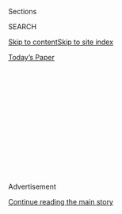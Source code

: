 <div id="app">

<div>

<div>

<div>

<div class="NYTAppHideMasthead css-1q2w90k e1suatyy0">

<div class="section css-ui9rw0 e1suatyy2">

<div class="css-eph4ug er09x8g0">

<div class="css-6n7j50">

</div>

<span class="css-1dv1kvn">Sections</span>

<div class="css-10488qs">

<span class="css-1dv1kvn">SEARCH</span>

</div>

[Skip to content](#site-content)[Skip to site
index](#site-index)

</div>

<div class="css-10698na e1huz5gh0">

</div>

</div>

<div id="masthead-bar-one" class="section hasLinks css-15hmgas e1csuq9d3">

<div class="css-uqyvli e1csuq9d0">

</div>

<div class="css-1uqjmks e1csuq9d1">

</div>

<div class="css-9e9ivx">

[](https://myaccount.nytimes3xbfgragh.onion/auth/login?response_type=cookie&client_id=vi)

</div>

<div class="css-1bvtpon e1csuq9d2">

[Today’s
Paper](https://www.nytimes3xbfgragh.onion/section/todayspaper)

</div>

</div>

</div>

</div>

<div data-aria-hidden="false">

<div id="site-content" data-role="main">

<div>

<div class="css-1aor85t" style="opacity:0.000000001;z-index:-1;visibility:hidden">

<div class="css-1hqnpie">

<div class="css-epjblv">

<span class="css-17xtcya">[Opinion](/section/opinion)</span><span class="css-x15j1o">|</span><span class="css-fwqvlz">Why
the Virus Is Getting the Better of
Us</span>

</div>

<div class="css-k008qs">

<div class="css-1iwv8en">

<span class="css-18z7m18"></span>

<div>

</div>

</div>

<span class="css-1n6z4y">https://nyti.ms/2DsreN1</span>

<div class="css-1705lsu">

<div class="css-4xjgmj">

<div class="css-4skfbu" data-role="toolbar" data-aria-label="Social Media Share buttons, Save button, and Comments Panel with current comment count" data-testid="share-tools">

  - 
  - 
  - 
  - 
    
    <div class="css-6n7j50">
    
    </div>

  - 

</div>

</div>

</div>

</div>

</div>

</div>

<div id="NYT_TOP_BANNER_REGION" class="css-13pd83m">

</div>

<div id="top-wrapper" class="css-1sy8kpn">

<div id="top-slug" class="css-l9onyx">

Advertisement

</div>

[Continue reading the main
story](#after-top)

<div class="ad top-wrapper" style="text-align:center;height:100%;display:block;min-height:250px">

<div id="top" class="place-ad" data-position="top" data-size-key="top">

</div>

</div>

<div id="after-top">

</div>

</div>

<div>

<div class="css-v5btjw etb61u70">

<div class="css-v05ibm etb61u71">

[Opinion](/section/opinion)

</div>

</div>

<div id="sponsor-wrapper" class="css-1hyfx7x">

<div id="sponsor-slug" class="css-19vbshk">

Supported by

</div>

[Continue reading the main
story](#after-sponsor)

<div id="sponsor" class="ad sponsor-wrapper" style="text-align:center;height:100%;display:block">

</div>

<div id="after-sponsor">

</div>

</div>

<div class="css-186x18t">

letters

</div>

<div class="css-1vkm6nb ehdk2mb0">

# Why the Virus Is Getting the Better of Us

</div>

Readers outline the mistakes made that have caused new cases to soar and
suggest better approaches.

<div class="css-bn0qp euiyums0">

July 31,
2020

<div class="css-4xjgmj">

<div class="css-d8bdto" data-role="toolbar" data-aria-label="Social Media Share buttons, Save button, and Comments Panel with current comment count" data-testid="share-tools">

  - 
  - 
  - 
  - 
    
    <div class="css-6n7j50">
    
    </div>

  - 

</div>

</div>

</div>

</div>

<div class="section meteredContent css-1r7ky0e" name="articleBody" itemprop="articleBody">

<div class="css-79elbk" data-testid="photoviewer-wrapper">

<div class="css-z3e15g" data-testid="photoviewer-wrapper-hidden">

</div>

<div class="css-1a48zt4 ehw59r15" data-testid="photoviewer-children">

![<span class="css-16f3y1r e13ogyst0" data-aria-hidden="true">Natalie
Cilurzo, a co-owner, said Russian River had to change plans more than
once because of the pandemic. “We’re kind of in this yo-yo here in
California,” she
said.</span><span class="css-cnj6d5 e1z0qqy90" itemprop="copyrightHolder"><span class="css-1ly73wi e1tej78p0">Credit...</span><span>Felix
Uribe for The New York
Times</span></span>](https://static01.graylady3jvrrxbe.onion/images/2020/07/30/business/30virus-econ2e/merlin_175095087_7f6e181e-e3c7-4e23-875e-0d838af833c4-articleLarge.jpg?quality=75&auto=webp&disable=upscale)

</div>

</div>

<div class="css-1fanzo5 StoryBodyCompanionColumn">

<div class="css-53u6y8">

**To the Editor:**

Re “[Virus Wipes Out 5 Years of Economic
Growth](https://www.nytimes3xbfgragh.onion/2020/07/30/business/economy/q2-gdp-coronavirus-economy.html)”
(front page, July 31):

The Covid-19 virus is global, and the five years of wiped-out economic
growth is solely U.S. economic growth. No other developed country has
seen long-term economic consequences as drastic as we have. As the
article points out, “data from Europe shows what might have been.”
Government responses in Germany have “allowed a much stronger economic
rebound in recent weeks.”

The difference is entirely attributable to the absence of a national
coordinated response to the virus in the United States. A better
headline would have been “Failure of National Leadership to Respond to
Virus Wipes Out 5 Years of Economic Growth.”

Chuck Hardy  
Bala Cynwyd, Pa.

**To the Editor:**

Re “[Despite Safeguards, a Misleading Video Goes Viral, With Help From
the
Trumps](https://www.nytimes3xbfgragh.onion/2020/07/28/technology/virus-video-trump.html)”
(news article, July 29):

Is it not awful enough that Covid-19 has infected four million Americans
and killed 150,000 of us?

Now, on top of an inept and confused response by the federal government
and the president, such that the United States now leads the world in
total cases, new cases and deaths, comes a disinformation video by
“America’s Frontline Doctors” that promotes ineffective treatments for
the virus. The video argues against the use of masks and undermines the
work of first responders, true front-line care providers and public
health workers who are daily risking their lives to help Americans
infected with this virus.

</div>

</div>

<div class="css-1fanzo5 StoryBodyCompanionColumn">

<div class="css-53u6y8">

Even worse: The president and his son tweet out this disinformation
video to everyone who still listens to their sorry accounts.

You would think that the virus is doing its damage effectively right
now, without needing the help of the Trump family to further increase
the suffering and death of people across this country. But I guess that
things can always be made worse.

Thomas Amatruda  
Edina, Minn.  
*The writer is an oncologist.*

**To the Editor:**

The Republicans want to, above all else, reopen business. They must know
it is too soon to do that because the virus is not under control. So
they also [want to indemnify
employers](https://www.nytimes3xbfgragh.onion/2020/06/12/business/economy/coronavirus-liability-shield.html)
against claims of employees and their families that they were made ill
or died because they were forced to go back to work because they
couldn’t survive without a paycheck until the pandemic was brought
under control.

Were it not for this kind of stupidity, we would have had this virus
under control already as most of the rest of the industrialized world
has done. We would be back at work and at school. Instead, Americans are
still falling ill and dying at alarming rates while a president who is
thrilled that he can pass a basic mental capacity test waged war with
federal storm troopers in Portland and has just now decided to wear a
mask. Sometimes.

We need to pass lifesaving and economy-saving financial aid to families,
lock this country down until this virus is under control, make everybody
wear masks and stop fooling around. Our country is at stake. And
whatever you do, get a mail-in ballot and vote this reckless toddler out
of office before he breaks the greatest democracy in the world.

</div>

</div>

<div class="css-1fanzo5 StoryBodyCompanionColumn">

<div class="css-53u6y8">

Joanne Polvy Cohen  
Sherman Oaks, Calif.

**To the Editor:**

My wife and I were tested 14 days ago at an urgent care center owned by
a large medical group that has operations spanning several counties just
north of the city. For two weeks, no results and no information as to
when results would be available. Finally, we found out the results:
negative.

The sign advertised results in three to five days. The care center
blamed the lab, of course. Pointless? Methinks so.

Eric Ruppert  
Pleasantville, N.Y.

</div>

</div>

</div>

<div>

</div>

<div>

</div>

<div>

</div>

<div>

<div id="bottom-wrapper" class="css-1ede5it">

<div id="bottom-slug" class="css-l9onyx">

Advertisement

</div>

[Continue reading the main
story](#after-bottom)

<div id="bottom" class="ad bottom-wrapper" style="text-align:center;height:100%;display:block;min-height:90px">

</div>

<div id="after-bottom">

</div>

</div>

</div>

</div>

</div>

## Site Index

<div>

</div>

## Site Information Navigation

  - [© <span>2020</span> <span>The New York Times
    Company</span>](https://help.nytimes3xbfgragh.onion/hc/en-us/articles/115014792127-Copyright-notice)

<!-- end list -->

  - [NYTCo](https://www.nytco.com/)
  - [Contact
    Us](https://help.nytimes3xbfgragh.onion/hc/en-us/articles/115015385887-Contact-Us)
  - [Work with us](https://www.nytco.com/careers/)
  - [Advertise](https://nytmediakit.com/)
  - [T Brand Studio](http://www.tbrandstudio.com/)
  - [Your Ad
    Choices](https://www.nytimes3xbfgragh.onion/privacy/cookie-policy#how-do-i-manage-trackers)
  - [Privacy](https://www.nytimes3xbfgragh.onion/privacy)
  - [Terms of
    Service](https://help.nytimes3xbfgragh.onion/hc/en-us/articles/115014893428-Terms-of-service)
  - [Terms of
    Sale](https://help.nytimes3xbfgragh.onion/hc/en-us/articles/115014893968-Terms-of-sale)
  - [Site
    Map](https://spiderbites.nytimes3xbfgragh.onion)
  - [Help](https://help.nytimes3xbfgragh.onion/hc/en-us)
  - [Subscriptions](https://www.nytimes3xbfgragh.onion/subscription?campaignId=37WXW)

</div>

</div>

</div>

</div>
